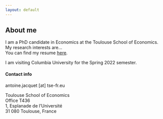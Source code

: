 ```yaml
---
layout: default
---
```


## About me

I am a PhD candidate in Economics at the Toulouse School of Economics.  
My research interests are...  
You can find my resume [here](assets/images/CV_AJacquet.pdf).  

I am visiting Columbia University for the Spring 2022 semester.


#### Contact info

antoine.jacquet \[at\] tse-fr.eu

Toulouse School of Economics  
Office T436  
1, Esplanade de l’Université  
31 080 Toulouse, France
